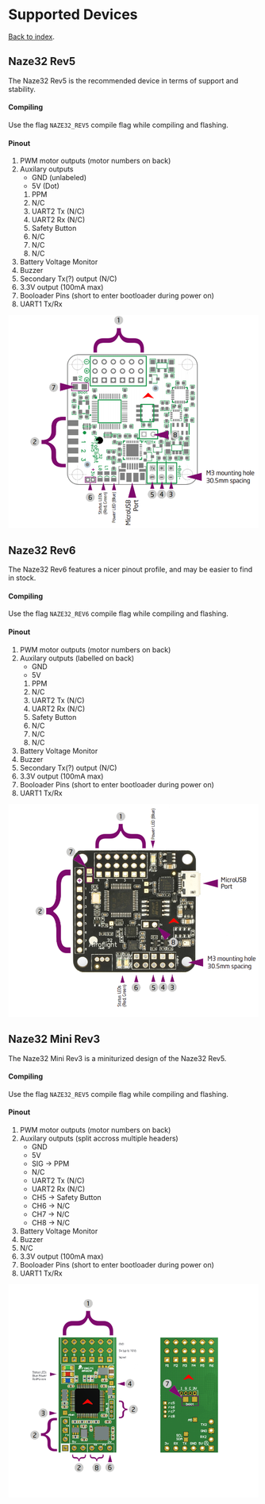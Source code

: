 # Supported Devices
[Back to index](README.md).

## Naze32 Rev5
The Naze32 Rev5 is the recommended device in terms of support and stability.

#### Compiling
Use the flag `NAZE32_REV5` compile flag while compiling and flashing.

#### Pinout
1. PWM motor outputs (motor numbers on back)
2. Auxilary outputs
   - GND (unlabeled)
   - 5V (Dot)
   1. PPM
   2. N/C
   3. UART2 Tx (N/C)
   4. UART2 Rx (N/C)
   5. Safety Button
   6. N/C
   7. N/C
   8. N/C
3. Battery Voltage Monitor
4. Buzzer
5. Secondary Tx(?) output (N/C)
6. 3.3V output (100mA max)
7. Booloader Pins (short to enter bootloader during power on)
8. UART1 Tx/Rx

![Naze32 Rev5 Pinout](naz32_rev5_pinout.png)

## Naze32 Rev6
The Naze32 Rev6 features a nicer pinout profile, and may be easier to find in stock.

#### Compiling
Use the flag `NAZE32_REV6` compile flag while compiling and flashing.

#### Pinout
1. PWM motor outputs (motor numbers on back)
2. Auxilary outputs (labelled on back)
   - GND
   - 5V
   1. PPM
   2. N/C
   3. UART2 Tx (N/C)
   4. UART2 Rx (N/C)
   5. Safety Button
   6. N/C
   7. N/C
   8. N/C
3. Battery Voltage Monitor
4. Buzzer
5. Secondary Tx(?) output (N/C)
6. 3.3V output (100mA max)
7. Booloader Pins (short to enter bootloader during power on)
8. UART1 Tx/Rx

![Naze32 Rev6 Pinout](naz32_rev6_pinout.png)

## Naze32 Mini Rev3
The Naze32 Mini Rev3 is a miniturized design of the Naze32 Rev5.

#### Compiling
Use the flag `NAZE32_REV5` compile flag while compiling and flashing.

#### Pinout
1. PWM motor outputs (motor numbers on back)
2. Auxilary outputs (split accross multiple headers)
   - GND
   - 5V
   - SIG -> PPM
   - N/C
   - UART2 Tx (N/C)
   - UART2 Rx (N/C)
   - CH5 -> Safety Button
   - CH6 -> N/C
   - CH7 -> N/C
   - CH8 -> N/C
3. Battery Voltage Monitor
4. Buzzer
5. N/C
6. 3.3V output (100mA max)
7. Booloader Pins (short to enter bootloader during power on)
8. UART1 Tx/Rx

![Naze32 Mini Rev3 Pinout](naz32_mini_rev3_pinout.png)
